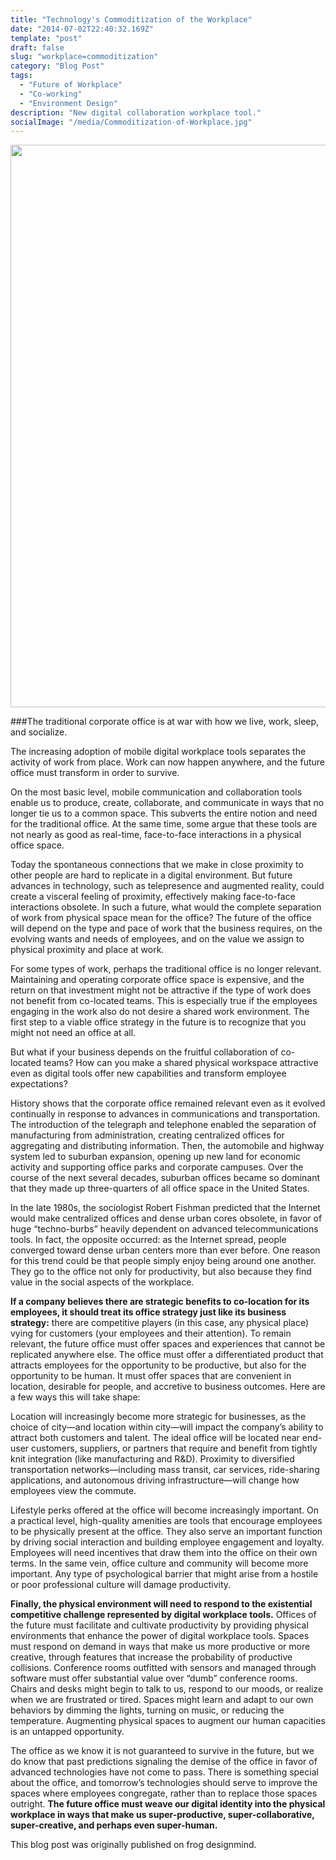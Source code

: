 ```yaml
---
title: "Technology's Commoditization of the Workplace"
date: "2014-07-02T22:40:32.169Z"
template: "post"
draft: false
slug: "workplace=commoditization"
category: "Blog Post"
tags:
  - "Future of Workplace"
  - "Co-working"
  - "Environment Design"
description: "New digital collaboration workplace tool."
socialImage: "/media/Commoditization-of-Workplace.jpg"
---
```


<img src="/media/Commoditization-of-Workplace.jpg" width="900" />

###The traditional corporate office is at war with how we live, work, sleep, and socialize. 

The increasing adoption of mobile digital workplace tools separates the activity of work from place. Work can now happen anywhere, and the future office must transform in order to survive.

On the most basic level, mobile communication and collaboration tools enable us to produce, create, collaborate, and communicate in ways that no longer tie us to a common space. This subverts the entire notion and need for the traditional office. At the same time, some argue that these tools are not nearly as good as real-time, face-to-face interactions in a physical office space.

Today the spontaneous connections that we make in close proximity to other people are hard to replicate in a digital environment. But future advances in technology, such as telepresence and augmented reality, could create a visceral feeling of proximity, effectively making face-to-face interactions obsolete. In such a future, what would the complete separation of work from physical space mean for the office? The future of the office will depend on the type and pace of work that the business requires, on the evolving wants and needs of employees, and on the value we assign to physical proximity and place at work.

For some types of work, perhaps the traditional office is no longer relevant. Maintaining and operating corporate office space is expensive, and the return on that investment might not be attractive if the type of work does not benefit from co-located teams. This is especially true if the employees engaging in the work also do not desire a shared work environment. The first step to a viable office strategy in the future is to recognize that you might not need an office at all.

But what if your business depends on the fruitful collaboration of co-located teams? How can you make a shared physical workspace attractive even as digital tools offer new capabilities and transform employee expectations?

History shows that the corporate office remained relevant even as it evolved continually in response to advances in communications and transportation. The introduction of the telegraph and telephone enabled the separation of manufacturing from administration, creating centralized offices for aggregating and distributing information. Then, the automobile and highway system led to suburban expansion, opening up new land for economic activity and supporting office parks and corporate campuses. Over the course of the next several decades, suburban offices became so dominant that they made up three-quarters of all office space in the United States.

In the late 1980s, the sociologist Robert Fishman predicted that the Internet would make centralized offices and dense urban cores obsolete, in favor of huge “techno-burbs” heavily dependent on advanced telecommunications tools. In fact, the opposite occurred: as the Internet spread, people converged toward dense urban centers more than ever before. One reason for this trend could be that people simply enjoy being around one another. They go to the office not only for productivity, but also because they find value in the social aspects of the workplace.

**If a company believes there are strategic benefits to co-location for its employees, it should treat its office strategy just like its business strategy:** there are competitive players (in this case, any physical place) vying for customers (your employees and their attention). To remain relevant, the future office must offer spaces and experiences that cannot be replicated anywhere else. The office must offer a differentiated product that attracts employees for the opportunity to be productive, but also for the opportunity to be human. It must offer spaces that are convenient in location, desirable for people, and accretive to business outcomes. Here are a few ways this will take shape:

Location will increasingly become more strategic for businesses, as the choice of city—and location within city—will impact the company’s ability to attract both customers and talent. The ideal office will be located near end-user customers, suppliers, or partners that require and benefit from tightly knit integration (like manufacturing and R&D). Proximity to diversified transportation networks—including mass transit, car services, ride-sharing applications, and autonomous driving infrastructure—will change how employees view the commute.

Lifestyle perks offered at the office will become increasingly important. On a practical level, high-quality amenities are tools that encourage employees to be physically present at the office. They also serve an important function by driving social interaction and building employee engagement and loyalty. Employees will need incentives that draw them into the office on their own terms. In the same vein, office culture and community will become more important. Any type of psychological barrier that might arise from a hostile or poor professional culture will damage productivity.

**Finally, the physical environment will need to respond to the existential competitive challenge represented by digital workplace tools.** Offices of the future must facilitate and cultivate productivity by providing physical environments that enhance the power of digital workplace tools. Spaces must respond on demand in ways that make us more productive or more creative, through features that increase the probability of productive collisions. Conference rooms outfitted with sensors and managed through software must offer substantial value over “dumb” conference rooms. Chairs and desks might begin to talk to us, respond to our moods, or realize when we are frustrated or tired. Spaces might learn and adapt to our own behaviors by dimming the lights, turning on music, or reducing the temperature. Augmenting physical spaces to augment our human capacities is an untapped opportunity.

The office as we know it is not guaranteed to survive in the future, but we do know that past predictions signaling the demise of the office in favor of advanced technologies have not come to pass. There is something special about the office, and tomorrow’s technologies should serve to improve the spaces where employees congregate, rather than to replace those spaces outright. **The future office must weave our digital identity into the physical workplace in ways that make us super-productive, super-collaborative, super-creative, and perhaps even super-human.**

This blog post was originally published on frog designmind.
